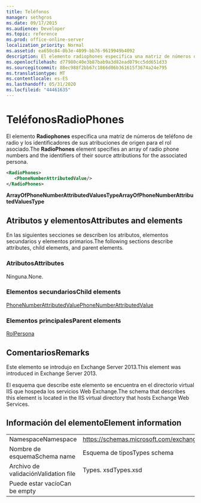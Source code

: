 ```yaml
---
title: Teléfonos
manager: sethgros
ms.date: 09/17/2015
ms.audience: Developer
ms.topic: reference
ms.prod: office-online-server
localization_priority: Normal
ms.assetid: ea650c84-0b3e-4099-bb76-9619949b4092
description: El elemento radiophones especifica una matriz de números de teléfono de radio y los identificadores de sus atribuciones de origen para el rol asociado.
ms.openlocfilehash: d77980c40e3b87bab9a3d82ead079cc5dd651d33
ms.sourcegitcommit: 88ec988f2bb67c1866d06b361615f3674a24e795
ms.translationtype: MT
ms.contentlocale: es-ES
ms.lasthandoff: 05/31/2020
ms.locfileid: "44461635"
---
```

# <a name="radiophones"></a><span data-ttu-id="11175-103">Teléfonos</span><span class="sxs-lookup"><span data-stu-id="11175-103">RadioPhones</span></span>

<span data-ttu-id="11175-104">El elemento **Radiophones** especifica una matriz de números de teléfono de radio y los identificadores de sus atribuciones de origen para el rol asociado.</span><span class="sxs-lookup"><span data-stu-id="11175-104">The **RadioPhones** element specifies an array of radio phone numbers and the identifiers of their source attributions for the associated persona.</span></span> 
  
```XML
<RadioPhones>
   <PhoneNumberAttributedValue/>
</RadioPhones>
```

 <span data-ttu-id="11175-105">**ArrayOfPhoneNumberAttributedValuesType**</span><span class="sxs-lookup"><span data-stu-id="11175-105">**ArrayOfPhoneNumberAttributedValuesType**</span></span>
## <a name="attributes-and-elements"></a><span data-ttu-id="11175-106">Atributos y elementos</span><span class="sxs-lookup"><span data-stu-id="11175-106">Attributes and elements</span></span>

<span data-ttu-id="11175-107">En las siguientes secciones se describen los atributos, elementos secundarios y elementos primarios.</span><span class="sxs-lookup"><span data-stu-id="11175-107">The following sections describe attributes, child elements, and parent elements.</span></span>
  
### <a name="attributes"></a><span data-ttu-id="11175-108">Atributos</span><span class="sxs-lookup"><span data-stu-id="11175-108">Attributes</span></span>

<span data-ttu-id="11175-109">Ninguna.</span><span class="sxs-lookup"><span data-stu-id="11175-109">None.</span></span>
  
### <a name="child-elements"></a><span data-ttu-id="11175-110">Elementos secundarios</span><span class="sxs-lookup"><span data-stu-id="11175-110">Child elements</span></span>

[<span data-ttu-id="11175-111">PhoneNumberAttributedValue</span><span class="sxs-lookup"><span data-stu-id="11175-111">PhoneNumberAttributedValue</span></span>](phonenumberattributedvalue.md)
  
### <a name="parent-elements"></a><span data-ttu-id="11175-112">Elementos principales</span><span class="sxs-lookup"><span data-stu-id="11175-112">Parent elements</span></span>

[<span data-ttu-id="11175-113">Rol</span><span class="sxs-lookup"><span data-stu-id="11175-113">Persona</span></span>](persona.md)
  
## <a name="remarks"></a><span data-ttu-id="11175-114">Comentarios</span><span class="sxs-lookup"><span data-stu-id="11175-114">Remarks</span></span>

<span data-ttu-id="11175-115">Este elemento se introdujo en Exchange Server 2013.</span><span class="sxs-lookup"><span data-stu-id="11175-115">This element was introduced in Exchange Server 2013.</span></span>
  
<span data-ttu-id="11175-116">El esquema que describe este elemento se encuentra en el directorio virtual IIS que hospeda los servicios Web Exchange.</span><span class="sxs-lookup"><span data-stu-id="11175-116">The schema that describes this element is located in the IIS virtual directory that hosts Exchange Web Services.</span></span>
  
## <a name="element-information"></a><span data-ttu-id="11175-117">Información del elemento</span><span class="sxs-lookup"><span data-stu-id="11175-117">Element information</span></span>

|||
|:-----|:-----|
|<span data-ttu-id="11175-118">Namespace</span><span class="sxs-lookup"><span data-stu-id="11175-118">Namespace</span></span>  <br/> |https://schemas.microsoft.com/exchange/services/2006/types  <br/> |
|<span data-ttu-id="11175-119">Nombre de esquema</span><span class="sxs-lookup"><span data-stu-id="11175-119">Schema name</span></span>  <br/> |<span data-ttu-id="11175-120">Esquema de tipos</span><span class="sxs-lookup"><span data-stu-id="11175-120">Types schema</span></span>  <br/> |
|<span data-ttu-id="11175-121">Archivo de validación</span><span class="sxs-lookup"><span data-stu-id="11175-121">Validation file</span></span>  <br/> |<span data-ttu-id="11175-122">Types. xsd</span><span class="sxs-lookup"><span data-stu-id="11175-122">Types.xsd</span></span>  <br/> |
|<span data-ttu-id="11175-123">Puede estar vacío</span><span class="sxs-lookup"><span data-stu-id="11175-123">Can be empty</span></span>  <br/> ||
   

